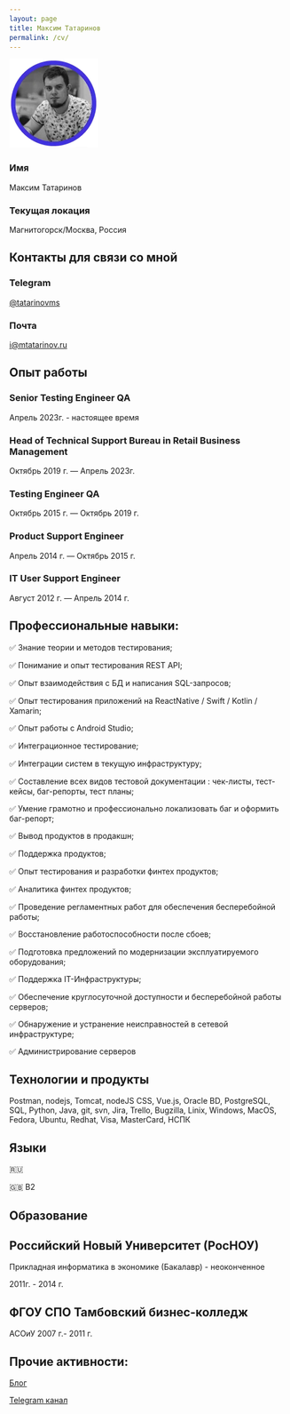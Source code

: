 ```yaml
---
layout: page
title: Максим Татаринов
permalink: /cv/
---
```


![](https://raw.githubusercontent.com/tatarinovms/tatarinovms.github.io/master/images/posts/CV/avatar.webp)

### Имя 
Максим Татаринов

### Текущая локация
Магнитогорск/Москва, Россия 

## Контакты для связи со мной

### Telegram

[@tatarinovms](https://t.me/tatarinovms)

### Почта
[i@mtatarinov.ru](mailto:i@mtatarinov.ru)

## Опыт работы 

### Senior Testing Engineer QA

Апрель 2023г. - настоящее время

### Head of Technical Support Bureau in Retail Business Management

Октябрь 2019 г. — Апрель 2023г.

### Testing Engineer QA

Октябрь 2015 г. — Октябрь 2019 г.

### Product Support Engineer

Апрель 2014 г. — Октябрь 2015 г.

### IT User Support Engineer

Август 2012 г. — Апрель 2014 г.

## Профессиональные навыки:

✅ Знание теории и методов тестирования;

✅ Понимание и опыт тестирования REST API;

✅ Опыт взаимодействия с БД и написания SQL-запросов;

✅ Опыт тестирования приложений на ReactNative / Swift / Kotlin / Xamarin;

✅ Опыт работы с Android Studio;

✅ Интеграционное тестирование;

✅ Интеграции систем в текущую инфраструктуру;

✅ Составление всех видов тестовой документации : чек-листы, тест-кейсы, баг-репорты, тест планы;

✅ Умение грамотно и профессионально локализовать баг и оформить баг-репорт;

✅ Вывод продуктов в продакшн;

✅ Поддержка продуктов;

✅ Опыт тестирования и разработки финтех продуктов;

✅ Аналитика финтех продуктов;

✅ Проведение регламентных работ для обеспечения бесперебойной работы;

✅ Восстановление работоспособности после сбоев;

✅ Подготовка предложений по модернизации эксплуатируемого оборудования;

✅ Поддержка IT-Инфраструктуры;

✅ Обеспечение круглосуточной доступности и бесперебойной работы серверов;

✅ Обнаружение и устранение неисправностей в сетевой инфраструктуре;

✅ Администрирование серверов

## Технологии и продукты

Postman, nodejs, Tomcat, nodeJS CSS, Vue.js, Oracle BD, PostgreSQL, SQL, Python, Java, git, svn, Jira, Trello, Bugzilla, Linix, Windows, MacOS, Fedora, Ubuntu, Redhat, Visa, MasterCard, НСПК

## Языки

🇷🇺

🇬🇧 B2

## Образование

## Российский Новый Университет (РосНОУ)

Прикладная информатика в экономике (Бакалавр) - неоконченное

2011г. - 2014 г.

## ФГОУ СПО Тамбовский бизнес-колледж

АСОиУ
2007 г.- 2011 г.


## Прочие активности:

[Блог](https://blog.tatarinov.space)

[Telegram канал](https://t.me/beaverclan)
